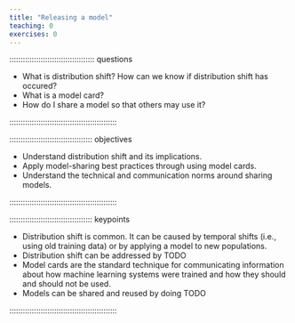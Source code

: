 ```yaml
---
title: "Releasing a model"
teaching: 0
exercises: 0
---
```


:::::::::::::::::::::::::::::::::::::: questions 

- What is distribution shift? How can we know if distribution shift has occured?
- What is a model card?
- How do I share a model so that others may use it?

::::::::::::::::::::::::::::::::::::::::::::::::

::::::::::::::::::::::::::::::::::::: objectives

- Understand distribution shift and its implications.
- Apply model-sharing best practices through using model cards.
- Understand the technical and communication norms around sharing models.

::::::::::::::::::::::::::::::::::::::::::::::::

::::::::::::::::::::::::::::::::::::: keypoints 

- Distribution shift is common. It can be caused by temporal shifts (i.e., using old training data) or by applying a model to new populations.
- Distribution shift can be addressed by TODO
- Model cards are the standard technique for communicating information about how machine learning systems were trained and how they should and should not be used.
- Models can be shared and reused by doing TODO

::::::::::::::::::::::::::::::::::::::::::::::::